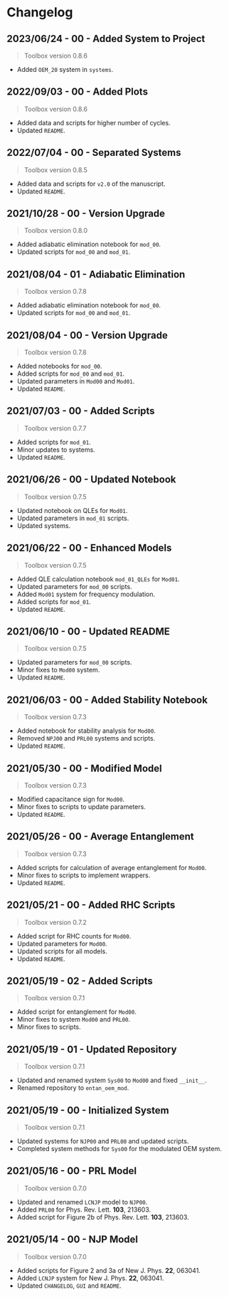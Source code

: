 # Changelog

## 2023/06/24 - 00 - Added System to Project
> Toolbox version 0.8.6
* Added `OEM_20` system in `systems`.

## 2022/09/03 - 00 - Added Plots
> Toolbox version 0.8.6
* Added data and scripts for higher number of cycles.
* Updated `README`.

## 2022/07/04 - 00 - Separated Systems
> Toolbox version 0.8.5
* Added data and scripts for `v2.0` of the manuscript.
* Updated `README`.

## 2021/10/28 - 00 - Version Upgrade
> Toolbox version 0.8.0
* Added adiabatic elimination notebook for `mod_00`.
* Updated scripts for `mod_00` and `mod_01`.

## 2021/08/04 - 01 - Adiabatic Elimination
> Toolbox version 0.7.8
* Added adiabatic elimination notebook for `mod_00`.
* Updated scripts for `mod_00` and `mod_01`.

## 2021/08/04 - 00 - Version Upgrade
> Toolbox version 0.7.8
* Added notebooks for `mod_00`.
* Added scripts for `mod_00` and `mod_01`.
* Updated parameters in `Mod00` and `Mod01`.
* Updated `README`.

## 2021/07/03 - 00 - Added Scripts
> Toolbox version 0.7.7
* Added scripts for `mod_01`.
* Minor updates to systems.
* Updated `README`.

## 2021/06/26 - 00 - Updated Notebook
> Toolbox version 0.7.5
* Updated notebook on QLEs for `Mod01`.
* Updated parameters in `mod_01` scripts.
* Updated systems.

## 2021/06/22 - 00 - Enhanced Models
> Toolbox version 0.7.5
* Added QLE calculation notebook `mod_01_QLEs` for `Mod01`.
* Updated parameters for `mod_00` scripts.
* Added `Mod01` system for frequency modulation.
* Added scripts for `mod_01`.
* Updated `README`.

## 2021/06/10 - 00 - Updated README
> Toolbox version 0.7.5
* Updated parameters for `mod_00` scripts.
* Minor fixes to `Mod00` system.
* Updated `README`.

## 2021/06/03 - 00 - Added Stability Notebook
> Toolbox version 0.7.3
* Added notebook for stability analysis for `Mod00`.
* Removed `NPJ00` and `PRL00` systems and scripts.
* Updated `README`.

## 2021/05/30 - 00 - Modified Model
> Toolbox version 0.7.3
* Modified capacitance sign for `Mod00`.
* Minor fixes to scripts to update parameters.
* Updated `README`.

## 2021/05/26 - 00 - Average Entanglement
> Toolbox version 0.7.3
* Added scripts for calculation of average entanglement for `Mod00`.
* Minor fixes to scripts to implement wrappers.
* Updated `README`.

## 2021/05/21 - 00 - Added RHC Scripts
> Toolbox version 0.7.2
* Added script for RHC counts for `Mod00`.
* Updated parameters for `Mod00`.
* Updated scripts for all models.
* Updated `README`. 

## 2021/05/19 - 02 - Added Scripts
> Toolbox version 0.7.1
* Added script for entanglement for `Mod00`.
* Minor fixes to system `Mod00` and `PRL00`.
* Minor fixes to scripts.

## 2021/05/19 - 01 - Updated Repository
> Toolbox version 0.7.1
* Updated and renamed system `Sys00` to `Mod00` and fixed `__init__`.
* Renamed repository to `entan_oem_mod`.

## 2021/05/19 - 00 - Initialized System
> Toolbox version 0.7.1
* Updated systems for `NJP00` and `PRL00` and updated scripts.
* Completed system methods for `Sys00` for the modulated OEM system.

## 2021/05/16 - 00 - PRL Model
> Toolbox version 0.7.0
* Updated and renamed `LCNJP` model to `NJP00`.
* Added `PRL00` for Phys. Rev. Lett. **103**, 213603.
* Added script for Figure 2b of Phys. Rev. Lett. **103**, 213603.

## 2021/05/14 - 00 - NJP Model
> Toolbox version 0.7.0
* Added scripts for Figure 2 and 3a of New J. Phys. **22**, 063041.
* Added `LCNJP` system for New J. Phys. **22**, 063041.
* Updated `CHANGELOG`, `GUI` and `README`.